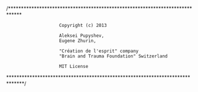 /*****************************************************************************

                        Copyright (c) 2013 
                        
                        Aleksei Pupyshev, 
                        Eugene Zhurin,
                        
                        "Création de l'esprit" company
                        "Brain and Trauma Foundation" Switzerland
                        
                        MIT License

******************************************************************************/
